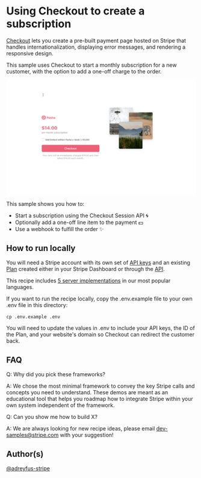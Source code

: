 # Using Checkout to create a subscription

[Checkout](https://stripe.com/docs/payments/checkout) lets you create a pre-built payment page hosted on Stripe that handles internationalization, displaying error messages, and rendering a responsive design.

This sample uses Checkout to start a monthly subscription for a new customer, with the option to add a one-off charge to the order.

<img src="./checkout-example.gif" alt="Example of Stripe Checkout" align="center">

This sample shows you how to:
* Start a subscription using the Checkout Session API 🌀
* Optionally add a one-off line item to the payment 💵
* Use a webhook to fulfill the order ️️✨

## How to run locally
You will need a Stripe account with its own set of [API keys](https://stripe.com/docs/development#api-keys) and an existing [Plan](https://stripe.com/docs/billing/subscriptions/creating#plans) created either in your Stripe Dashboard or through the [API](https://stripe.com/docs/api/plans/create).

This recipe includes [5 server implementations](server/README.md) in our most popular languages. 

If you want to run the recipe locally, copy the .env.example file to your own .env file in this directory: 

```
cp .env.example .env
```

You will need to update the values in .env to include your API keys, the ID of the Plan, and your website's domain so Checkout can redirect the customer back.


## FAQ
Q: Why did you pick these frameworks?

A: We chose the most minimal framework to convey the key Stripe calls and concepts you need to understand. These demos are meant as an educational tool that helps you roadmap how to integrate Stripe within your own system independent of the framework.

Q: Can you show me how to build X?

A: We are always looking for new recipe ideas, please email dev-samples@stripe.com with your suggestion!

## Author(s)
[@adreyfus-stripe](https://twitter.com/adrind)
